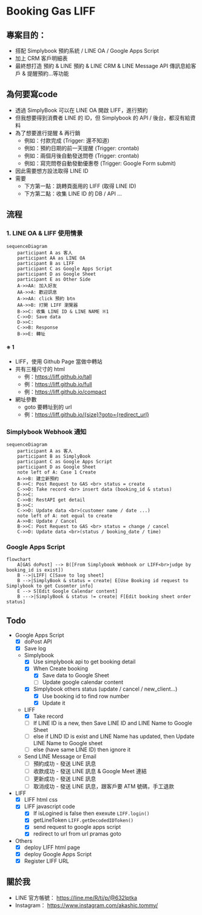 # Booking Gas LIFF

## 專案目的：

* 搭配 Simplybook 預約系統 / LINE OA / Google Apps Script
* 加上 CRM 客戶明細表
* 最終想打造 預約 & LINE 預約 & LINE CRM & LINE Message API 傳訊息給客戶 & 提醒預約…等功能


## 為何要寫code

* 透過 SimplyBook 可以在 LINE OA 開啟 LIFF，進行預約
* 但我想要得到消費者 LINE 的 ID，但 Simplybook 的 API / 後台，都沒有給資料
* 為了想要進行提醒 & 再行銷
  * 例如：付款完成 (Trigger: 還不知道)
  * 例如：預約日期的前一天提醒 (Trigger: crontab)
  * 例如：兩個月後自動發送問卷 (Trigger: crontab)
  * 例如：寫完問卷自動發動優惠卷 (Trigger: Google Form submit)
* 因此需要想方設法取得 LINE ID
* 需要
  * 下方第一點：跳轉頁面用的 LIFF (取得 LINE ID)
  * 下方第二點：收集 LINE ID 的 DB / API ...


## 流程

### 1. LINE OA & LIFF 使用情景

```mermaid
sequenceDiagram
    participant A as 客人
    participant AA as LINE OA
    participant B as LIFF
    participant C as Google Apps Script
    participant D as Google Sheet
    participant E as Other Side
    A->>AA: 加入好友
    AA->>A: 歡迎訊息
    A->>AA: click 預約 btn
    AA->>B: 打開 LIFF 瀏覽器
    B->>C: 收集 LINE ID & LINE NAME ※1
    C->>D: Save data
    D->>C: 
    C->>B: Response
    B->>E: 轉址
```

#### ※ 1
* LIFF，使用 Github Page 當做中轉站
* 共有三種尺寸的 html
  * 例：https://liff.github.io/tall
  * 例：https://liff.github.io/full
  * 例：https://liff.github.io/compact
* 網址參數
  * goto 要轉址到的 url
  * 例：https://liff.github.io/{size}?goto={redirect_url}


### Simplybook Webhook 通知

```mermaid
sequenceDiagram
    participant A as 客人
    participant B as SimplyBook
    participant C as Google Apps Script
    participant D as Google Sheet
    note left of A: Case 1 Create
    A->>B: 建立新預約
    B->>C: Post Request to GAS <br> status = create
    C->>D: Take record <br> insert data (booking_id & status)
    D->>C: 
    C->>B: RestAPI get detail
    B->>C: 
    C->>D: Update data <br>(customer name / date ...)
    note left of A: not equal to create
    A->>B: Update / Cancel
    B->>C: Post Request to GAS <br> status = change / cancel
    C->>D: Update data <br>(status / booking_date / time)
```

### Google Apps Script

```mermaid
flowchart
    A[GAS doPost] --> B([From Simplybook Webhook or LIFF<br>judge by booking_id is exist])
    B -->|LIFF| C[Save to log sheet]
    B -->|SimplyBook & status = create| E[Use Booking id request to Simplybook to get Cusomter info]
    E --> S[Edit Google Calendar content]
    B --->|SimplyBook & status != create| F[Edit booking sheet order status]
```


## Todo

- Google Apps Script
  - [X] doPost API
  - [X] Save log
  - Simplybook
    - [X] Use simplybook api to get booking detail
    - [X] When Create booking
      - [X] Save data to Google Sheet
      - [ ] Update google calendar content
    - [X] Simplybook others status (update / cancel / new_client...)
      - [X] Use booking id to find row number
      - [X] Update it
  - LIFF
    - [X] Take record
    - [ ] If LINE ID is a new, then Save LINE ID and LINE Name to Google Sheet
    - [ ] else if LIND ID is exist and LINE Name has updated, then Update LINE Name to Google sheet
    - [ ] else (have same LINE ID) then ignore it
  - Send LINE Message or Email
    - [ ] 預約成功 - 發送 LINE 訊息
    - [ ] 收款成功 - 發送 LINE 訊息 & Google Meet 連結
    - [ ] 更新成功 - 發送 LINE 訊息
    - [ ] 取消成功 - 發送 LINE 訊息，跟客戶要 ATM 號碼，手工退款
- LIFF
  - [X] LIFF html css
  - [X] LIFF javascript code
    - [X] If isLogined is false then exexute `LIFF.login()`
    - [X] getLineToken `LIFF.getDecodedIDToken()`
    - [X] send request to google apps script
    - [X] redirect to url from url pramas goto
- Others
  - [X] deploy LIFF html page
  - [X] deploy Google Apps Script
  - [X] Register LIFF URL

## 關於我

* LINE 官方帳號： https://line.me/R/ti/p/@632lptka
* Instagram： https://www.instagram.com/akashic.tommy/